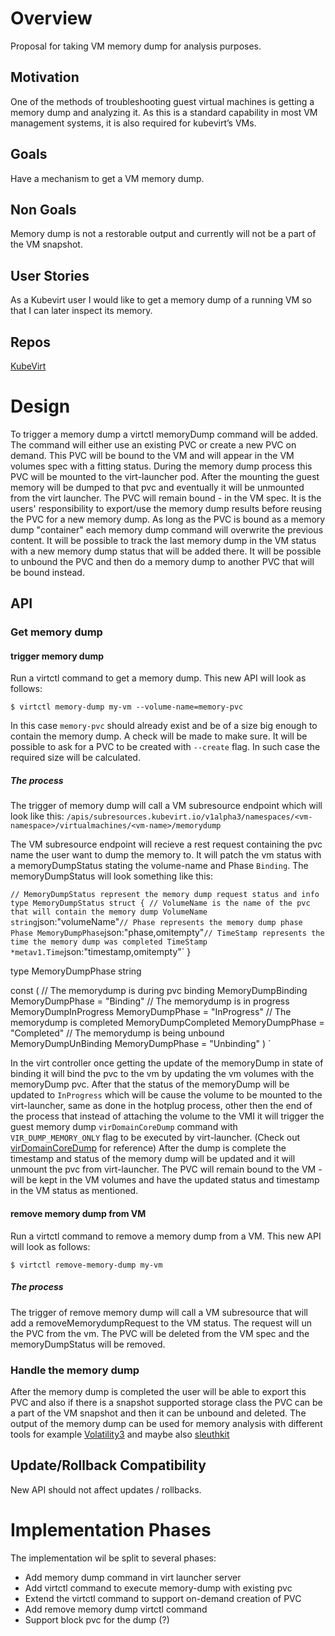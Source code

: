 # Overview
Proposal for taking VM memory dump for analysis purposes.

## Motivation
One of the methods of troubleshooting guest virtual machines is getting a memory dump and analyzing it. As this is a standard capability in most VM management systems, it is also required for kubevirt’s VMs.

## Goals
Have a mechanism to get a VM memory dump.

## Non Goals
Memory dump is not a restorable output and currently will not be a part of the VM snapshot.

## User Stories
As a Kubevirt user I would like to get a memory dump of a running VM so that I can later inspect its memory.

## Repos
[KubeVirt](https://github.com/kubevirt/kubevirt)

# Design
To trigger a memory dump a virtctl memoryDump command will be added.
The command will either use an existing PVC or create a new PVC on demand. This PVC will be bound to the VM and will appear in the VM volumes spec with a fitting status.
During the memory dump process this PVC will be mounted to the virt-launcher pod. After the mounting the guest memory will be dumped to that pvc and eventually it will be unmounted from the virt launcher.
The PVC will remain bound - in the VM spec. It is the users' responsibility to export/use the memory dump results before reusing the PVC for a new memory dump. As long as the PVC is bound as a memory dump "container" each memory dump command will overwrite the previous content.
It will be possible to track the last memory dump in the VM status with a new memory dump status that will be added there.
It will be possible to unbound the PVC and then do a memory dump to another PVC that will be bound instead.

## API

### Get memory dump
#### trigger memory dump
Run a virtctl command to get a memory dump. This new API will look as follows:

`$ virtctl memory-dump my-vm --volume-name=memory-pvc`

In this case `memory-pvc` should already exist and be of a size big enough to contain the memory dump. A check will be made to make sure.
It will be possible to ask for a PVC to be created with `--create` flag. In such case the required size will be calculated.

##### The process
The trigger of memory dump will call a VM subresource endpoint which will look like this:
`/apis/subresources.kubevirt.io/v1alpha3/namespaces/<vm-namespace>/virtualmachines/<vm-name>/memorydump`

The VM subresource endpoint will recieve a rest request containing the pvc name the user want to dump the memory to.
It will patch the vm status with a memoryDumpStatus stating the volume-name and Phase `Binding`.
The memoryDumpStatus will look something like this:

`
// MemoryDumpStatus represent the memory dump request status and info
type MemoryDumpStatus struct {
	// VolumeName is the name of the pvc that will contain the memory dump
	VolumeName string `json:"volumeName"`
	// Phase represents the memory dump phase
	Phase MemoryDumpPhase `json:"phase,omitempty"`
	// TimeStamp represents the time the memory dump was completed
	TimeStamp *metav1.Time `json:"timestamp,omitempty"`
}

type MemoryDumpPhase string

const (
	// The memorydump is during pvc binding
	MemoryDumpBinding MemoryDumpPhase = "Binding"
	// The memorydump is in progress
	MemoryDumpInProgress MemoryDumpPhase = "InProgress"
	// The memorydump is completed
	MemoryDumpCompleted MemoryDumpPhase = "Completed"
	// The memorydump is being unbound
	MemoryDumpUnBinding MemoryDumpPhase = "Unbinding"
)
`

In the virt controller once getting the update of the memoryDump in state of binding it will bind the pvc to the vm by updating the vm volumes with the memoryDump pvc.
After that the status of the memoryDump will be updated to `InProgress` which will be cause the volume to be mounted to the virt-launcher, same as done in the hotplug process, other then the end of the process that instead of attaching the volume to the VMI it will trigger the guest memory dump `virDomainCoreDump` command with `VIR_DUMP_MEMORY_ONLY` flag to be executed by virt-launcher.
(Check out [virDomainCoreDump](https://libvirt.org/html/libvirt-libvirt-domain.html#virDomainCoreDump) for reference)
After the dump is complete the timestamp and status of the memory dump will be updated and it will unmount the pvc from virt-launcher.
The PVC will remain bound to the VM - will be kept in the VM volumes and have the updated status and timestamp in the VM status as mentioned.


#### remove memory dump from VM
Run a virtctl command to remove a memory dump from a VM. This new API will look as follows:

`$ virtctl remove-memory-dump my-vm`

##### The process
The trigger of remove memory dump will call a VM subresource that will add a removeMemorydumpRequest to the VM status.
The request will un the PVC from the vm. The PVC will be deleted from the VM spec and the memoryDumpStatus will be removed.

### Handle the memory dump
After the memory dump is completed the user will be able to export this PVC and also if there is a snapshot supported storage class the PVC can be a part of the VM snapshot and then it can be unbound and deleted.
The output of the memory dump can be used for memory analysis with different tools for example [Volatility3](https://github.com/volatilityfoundation/volatility3) and maybe also [sleuthkit](https://www.sleuthkit.org/autopsy/)


## Update/Rollback Compatibility
New API should not affect updates / rollbacks.

# Implementation Phases
The implementation wil be split to several phases:
* Add memory dump command in virt launcher server
* Add virtctl command to execute memory-dump with existing pvc
* Extend the virtctl command to support on-demand creation of PVC
* Add remove memory dump virtctl command
* Support block pvc for the dump (?)
